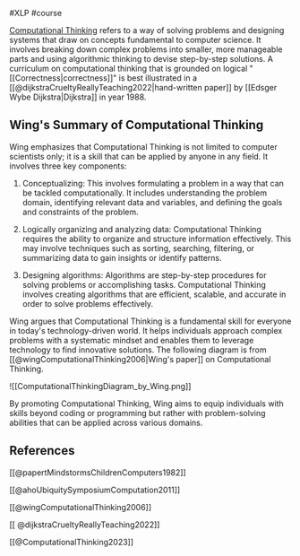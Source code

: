 #XLP #course

[Computational Thinking](https://en.wikipedia.org/w/index.php?title=Computational_thinking&oldid=1157332632) refers to a way of solving problems and designing systems that draw on concepts fundamental to computer science. It involves breaking down complex problems into smaller, more manageable parts and using algorithmic thinking to devise step-by-step solutions. A curriculum on computational thinking that is grounded on logical "[[Correctness|correctness]]" is best illustrated in a [[@dijkstraCrueltyReallyTeaching2022|hand-written paper]] by [[Edsger Wybe Dijkstra|Dijkstra]] in year 1988.

## Wing's Summary of Computational Thinking

Wing emphasizes that Computational Thinking is not limited to computer scientists only; it is a skill that can be applied by anyone in any field. It involves three key components:

1. Conceptualizing: This involves formulating a problem in a way that can be tackled computationally. It includes understanding the problem domain, identifying relevant data and variables, and defining the goals and constraints of the problem.

2. Logically organizing and analyzing data: Computational Thinking requires the ability to organize and structure information effectively. This may involve techniques such as sorting, searching, filtering, or summarizing data to gain insights or identify patterns.

3. Designing algorithms: Algorithms are step-by-step procedures for solving problems or accomplishing tasks. Computational Thinking involves creating algorithms that are efficient, scalable, and accurate in order to solve problems effectively.

Wing argues that Computational Thinking is a fundamental skill for everyone in today's technology-driven world. It helps individuals approach complex problems with a systematic mindset and enables them to leverage technology to find innovative solutions. The following diagram is from [[@wingComputationalThinking2006|Wing's paper]] on Computational Thinking.

![[ComputationalThinkingDiagram_by_Wing.png]]


By promoting Computational Thinking, Wing aims to equip individuals with skills beyond coding or programming but rather with problem-solving abilities that can be applied across various domains.

## References

[[@papertMindstormsChildrenComputers1982]]

[[@ahoUbiquitySymposiumComputation2011]]

[[@wingComputationalThinking2006]]

[[ @dijkstraCrueltyReallyTeaching2022]] 

[[@ComputationalThinking2023]]